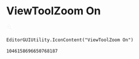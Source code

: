 # ViewToolZoom On
![](/img/ViewToolZoom%20On.png)

``` CSharp
EditorGUIUtility.IconContent("ViewToolZoom On")
```
```
1046158696650768187
```
